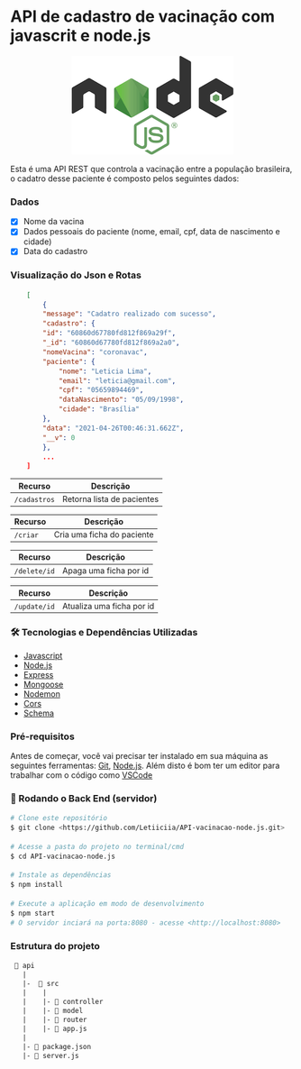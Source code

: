 # API de cadastro de vacinação com javascrit e node.js<br>
<p align="center">
<img src="https://github.com/Letiiciia/API-vacinacao-node.js/blob/master/img/logo.png"/>
</p>

Esta é uma API REST que controla a vacinação entre a população brasileira, o cadatro desse paciente é composto pelos seguintes dados:<br>
### Dados

- [x] Nome da vacina
- [x] Dados pessoais do paciente (nome, email, cpf, data de nascimento e cidade)
- [x] Data do cadastro

### Visualização do Json e Rotas
```json
    [
        {
        "message": "Cadatro realizado com sucesso",
        "cadastro": {
        "id": "60860d67780fd812f869a29f",
        "_id": "60860d67780fd812f869a2a0",
        "nomeVacina": "coronavac",
        "paciente": {
            "nome": "Leticia Lima",
            "email": "leticia@gmail.com",
            "cpf": "05659894469",
            "dataNascimento": "05/09/1998",
            "cidade": "Brasília"
        },
        "data": "2021-04-26T00:46:31.662Z",
        "__v": 0
        }, 
        ...
    ] 
```
| Recurso | Descrição |
| --- | --- |
| `/cadastros` | Retorna lista de pacientes|

| Recurso | Descrição |
| --- | --- |
| `/criar` | Cria uma ficha do paciente|

| Recurso | Descrição |
| --- | --- |
| `/delete/id` | Apaga uma ficha por id|

| Recurso | Descrição |
| --- | --- |
| `/update/id` | Atualiza uma ficha por id|
### 🛠 Tecnologias e Dependências Utilizadas

- [Javascript](https://developer.mozilla.org/pt-BR/docs/Web/JavaScript)
- [Node.js](https://nodejs.org/en/)
- [Express](https://expressjs.com/pt-br/)
- [Mongoose](https://mongoosejs.com/docs/api.html)
- [Nodemon](https://nodemon.io/)
- [Cors](https://www.npmjs.com/package/cors)
- [Schema](https://schema.org/docs/documents.html)
### Pré-requisitos

Antes de começar, você vai precisar ter instalado em sua máquina as seguintes ferramentas:
[Git](https://git-scm.com), [Node.js](https://nodejs.org/en/). 
Além disto é bom ter um editor para trabalhar com o código como [VSCode](https://code.visualstudio.com/)

### 🎲 Rodando o Back End (servidor)

```bash
# Clone este repositório
$ git clone <https://github.com/Letiiciia/API-vacinacao-node.js.git>

# Acesse a pasta do projeto no terminal/cmd
$ cd API-vacinacao-node.js

# Instale as dependências
$ npm install

# Execute a aplicação em modo de desenvolvimento
$ npm start
# O servidor inciará na porta:8080 - acesse <http://localhost:8080>
```
### Estrutura do projeto


```
 📁 api
   |
   |-  📁 src
   |    |  
   |    |- 📁 controller
   |    |- 📁 model
   |    |- 📁 router
   |    |- 📄 app.js
   |
   |- 📄 package.json 
   |- 📄 server.js
```